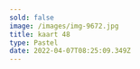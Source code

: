 ```yaml
---
sold: false
image: /images/img-9672.jpg
title: kaart 48
type: Pastel
date: 2022-04-07T08:25:09.349Z
---
```

